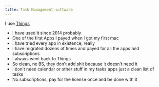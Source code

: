```yaml
---
title: Task Management software
---
```


I use [Things](https://culturedcode.com/things/)

- I have used it since 2014 probably
- One of the first Apps I payed when I got my first mac
- I have tried every app in existence, really
- I have migrated dozens of times and payed for all the apps and subscriptions
- I always went back to Things
- So clean, no BS, they don't add shit because it doesn't need it
- I don't need calendar or other stuff in my tasks apps just a clean list of tasks
- No subscriptions, pay for the license once and be done with it
